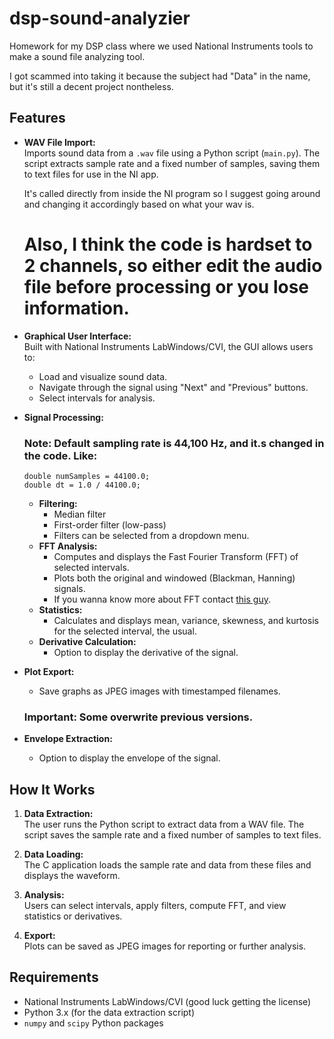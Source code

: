 # dsp-sound-analyzier

Homework for my DSP class where we used National Instruments tools to make a sound file analyzing tool.

I got scammed into taking it because the subject had "Data" in the name, but it's still a decent project nontheless.

## Features

- **WAV File Import:**  
  Imports sound data from a `.wav` file using a Python script (`main.py`). The script extracts sample rate and a fixed number of samples, saving them to text files for use in the NI app.

   It's called directly from inside the NI program so I suggest going around and changing it accordingly based on what your wav is. 

   # Also, I think the code is hardset to 2 channels, so either edit the audio file before processing or you lose information. 

- **Graphical User Interface:**  
  Built with National Instruments LabWindows/CVI, the GUI allows users to:
  - Load and visualize sound data.
  - Navigate through the signal using "Next" and "Previous" buttons.
  - Select intervals for analysis.

- **Signal Processing:**  
    ### Note: Default sampling rate is 44,100 Hz, and it.s changed in the code. Like:
    ```
    double numSamples = 44100.0;
    double dt = 1.0 / 44100.0;
    ```
  - **Filtering:**  
    - Median filter
    - First-order filter (low-pass)
    - Filters can be selected from a dropdown menu.
  - **FFT Analysis:**  
    - Computes and displays the Fast Fourier Transform (FFT) of selected intervals.
    - Plots both the original and windowed (Blackman, Hanning) signals.
    - If you wanna know more about FFT contact [this guy](https://extremq.com/unexpected-fourier).
  - **Statistics:**  
    - Calculates and displays mean, variance, skewness, and kurtosis for the selected interval, the usual.
  - **Derivative Calculation:**  
    - Option to display the derivative of the signal.

- **Plot Export:**  
  - Save graphs as JPEG images with timestamped filenames.
  ### Important: Some overwrite previous versions. 
- **Envelope Extraction:**  
  - Option to display the envelope of the signal.

## How It Works

1. **Data Extraction:**  
   The user runs the Python script to extract data from a WAV file. The script saves the sample rate and a fixed number of samples to text files.

2. **Data Loading:**  
   The C application loads the sample rate and data from these files and displays the waveform.

3. **Analysis:**  
   Users can select intervals, apply filters, compute FFT, and view statistics or derivatives.

4. **Export:**  
   Plots can be saved as JPEG images for reporting or further analysis.

## Requirements

- National Instruments LabWindows/CVI (good luck getting the license)
- Python 3.x (for the data extraction script)
- `numpy` and `scipy` Python packages


